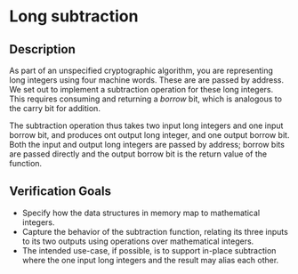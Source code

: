 # Long subtraction

## Description

As part of an unspecified cryptographic algorithm, you are representing long integers using four
machine words. These are are passed by address. We set out to implement a subtraction operation for
these long integers. This requires consuming and returning a *borrow* bit, which is analogous to the
carry bit for addition.

The subtraction operation thus takes two input long integers and one input borrow bit, and produces
ont output long integer, and one output borrow bit. Both the input and output long integers are
passed by address; borrow bits are passed directly and the output borrow bit is the return value of
the function.

## Verification Goals

- Specify how the data structures in memory map to mathematical integers.
- Capture the behavior of the subtraction function, relating its three inputs to its two outputs
  using operations over mathematical integers.
- The intended use-case, if possible, is to support in-place subtraction where the one input long
  integers and the result may alias each other.

